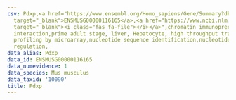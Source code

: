 ```yaml
---
csv: Pdxp,<a href="https://www.ensembl.org/Homo_sapiens/Gene/Summary?db=core;g=ENSMUSG00000116165"
  target="_blank">ENSMUSG00000116165</a>,<a href="https://www.ncbi.nlm.nih.gov/pubmed/23834426"
  target="_blank"><i class="fas fa-file"></i></a>",chromatin immunoprecipitation assay,direct
  interaction,prime adult stage, liver, Hepatocyte, high throughput transcription
  profiling by microarray,nucleotide sequence identification,nucleotide sequence identification,transcriptional
  regulation,
data_alias: Pdxp
data_id: ENSMUSG00000116165
data_numevidence: 1
data_species: Mus musculus
data_taxid: '10090'
title: Pdxp
---
```

